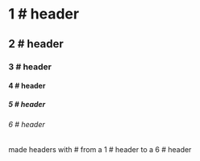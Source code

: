 # 1 # header
## 2 # header
### 3 # header
#### 4 # header
##### 5 # header
###### 6 # header
made headers with # from a 1 # header to a 6 # header
